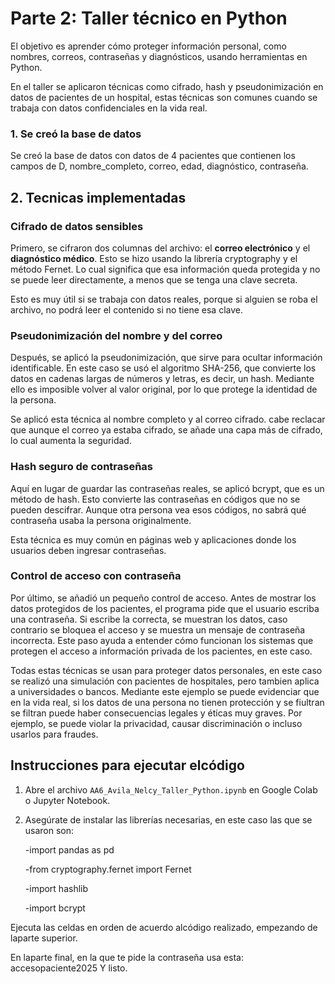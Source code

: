 # Parte 2: Taller técnico en Python

El objetivo es aprender cómo proteger información personal, como nombres, correos, contraseñas y diagnósticos, usando herramientas en Python.

En el taller se aplicaron técnicas como cifrado, hash y pseudonimización en datos de pacientes de un hospital, estas técnicas son comunes cuando se trabaja con datos confidenciales en la vida real.
### 1. Se creó la base de datos

Se creó la base de datos con datos de 4 pacientes que contienen los campos de D, nombre_completo, correo, edad, diagnóstico,
contraseña.

## 2. Tecnicas implementadas

### Cifrado de datos sensibles

Primero, se cifraron dos columnas del archivo: el **correo electrónico** y el **diagnóstico médico**. Esto se hizo usando la librería cryptography y el método Fernet. Lo cual significa que esa información queda protegida y no se puede leer directamente, a menos que se tenga una clave secreta.

Esto es muy útil si se trabaja con datos reales, porque si alguien se roba el archivo, no podrá leer el contenido si no tiene esa clave.

### Pseudonimización del nombre y del correo

Después, se aplicó la pseudonimización, que sirve para ocultar información identificable. En este caso se usó el algoritmo SHA-256, que convierte los datos en cadenas largas de números y letras, es decir, un hash. Mediante ello es imposible volver al valor original, por lo que protege la identidad de la persona.

Se aplicó esta técnica al nombre completo y al correo cifrado. cabe reclacar que aunque el correo ya estaba cifrado, se añade una capa más de cifrado, lo cual aumenta la seguridad.

### Hash seguro de contraseñas

Aquí en lugar de guardar las contraseñas reales, se aplicó bcrypt, que es un método de hash. Esto convierte las contraseñas en códigos que no se pueden descifrar. Aunque otra persona vea esos códigos, no sabrá qué contraseña usaba la persona originalmente.

Esta técnica es muy común en páginas web y aplicaciones donde los usuarios deben ingresar contraseñas.

### Control de acceso con contraseña

Por último, se añadió un pequeño control de acceso. Antes de mostrar los datos protegidos de los pacientes, el programa pide que el usuario escriba una contraseña. Si escribe la correcta, se muestran los datos, caso contrario se bloquea el acceso y se muestra un mensaje de contraseña incorrecta. Este paso ayuda a entender cómo funcionan los sistemas que protegen el acceso a información privada de los pacientes, en este caso.

Todas estas técnicas se usan para proteger datos personales, en este caso se realizó una simulación con pacientes de hospitales, pero tambien aplica a universidades o bancos. Mediante este ejemplo se puede evidenciar que en la vida real, si los datos de una persona no tienen protección y se fiultran se filtran puede haber consecuencias legales y éticas muy graves. Por ejemplo, se puede violar la privacidad, causar discriminación o incluso usarlos para fraudes.

## Instrucciones para ejecutar elcódigo
 1. Abre el archivo `AA6_Avila_Nelcy_Taller_Python.ipynb` en Google Colab o Jupyter Notebook.

 2. Asegúrate de instalar las librerías necesarias, en este caso las que se usaron son:

    -import pandas as pd
    
    -from cryptography.fernet import Fernet
    
    -import hashlib
    
    -import bcrypt
    
Ejecuta las celdas en orden de acuerdo alcódigo realizado, empezando de laparte superior.

En laparte final, en la que te pide la contraseña usa esta: accesopaciente2025
Y listo. 

    
   

